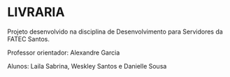 # LIVRARIA

Projeto desenvolvido na disciplina de Desenvolvimento para Servidores da FATEC Santos.

Professor orientador: Alexandre Garcia

Alunos: Laila Sabrina, Weskley Santos e Danielle Sousa
 

